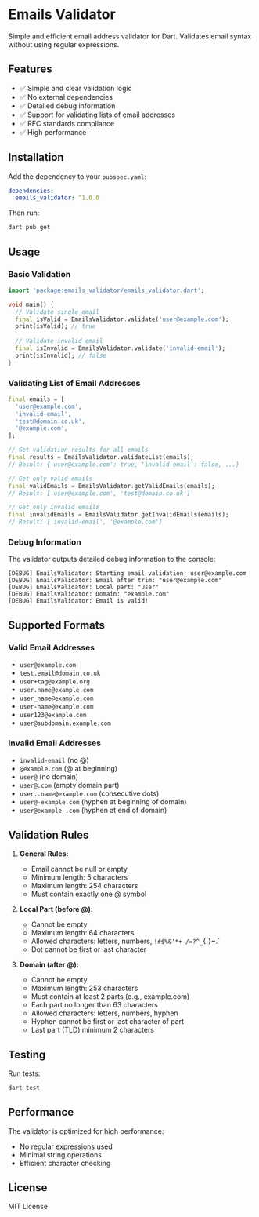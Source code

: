 # Emails Validator

Simple and efficient email address validator for Dart. Validates email syntax without using regular expressions.

## Features

- ✅ Simple and clear validation logic
- ✅ No external dependencies
- ✅ Detailed debug information
- ✅ Support for validating lists of email addresses
- ✅ RFC standards compliance
- ✅ High performance

## Installation

Add the dependency to your `pubspec.yaml`:

```yaml
dependencies:
  emails_validator: ^1.0.0
```

Then run:

```bash
dart pub get
```

## Usage

### Basic Validation

```dart
import 'package:emails_validator/emails_validator.dart';

void main() {
  // Validate single email
  final isValid = EmailsValidator.validate('user@example.com');
  print(isValid); // true
  
  // Validate invalid email
  final isInvalid = EmailsValidator.validate('invalid-email');
  print(isInvalid); // false
}
```

### Validating List of Email Addresses

```dart
final emails = [
  'user@example.com',
  'invalid-email',
  'test@domain.co.uk',
  '@example.com',
];

// Get validation results for all emails
final results = EmailsValidator.validateList(emails);
// Result: {'user@example.com': true, 'invalid-email': false, ...}

// Get only valid emails
final validEmails = EmailsValidator.getValidEmails(emails);
// Result: ['user@example.com', 'test@domain.co.uk']

// Get only invalid emails
final invalidEmails = EmailsValidator.getInvalidEmails(emails);
// Result: ['invalid-email', '@example.com']
```

### Debug Information

The validator outputs detailed debug information to the console:

```
[DEBUG] EmailsValidator: Starting email validation: user@example.com
[DEBUG] EmailsValidator: Email after trim: "user@example.com"
[DEBUG] EmailsValidator: Local part: "user"
[DEBUG] EmailsValidator: Domain: "example.com"
[DEBUG] EmailsValidator: Email is valid!
```

## Supported Formats

### Valid Email Addresses

- `user@example.com`
- `test.email@domain.co.uk`
- `user+tag@example.org`
- `user.name@example.com`
- `user_name@example.com`
- `user-name@example.com`
- `user123@example.com`
- `user@subdomain.example.com`

### Invalid Email Addresses

- `invalid-email` (no @)
- `@example.com` (@ at beginning)
- `user@` (no domain)
- `user@.com` (empty domain part)
- `user..name@example.com` (consecutive dots)
- `user@-example.com` (hyphen at beginning of domain)
- `user@example-.com` (hyphen at end of domain)

## Validation Rules

1. **General Rules:**
   - Email cannot be null or empty
   - Minimum length: 5 characters
   - Maximum length: 254 characters
   - Must contain exactly one @ symbol

2. **Local Part (before @):**
   - Cannot be empty
   - Maximum length: 64 characters
   - Allowed characters: letters, numbers, `!#$%&'*+-/=?^_`{|}~.`
   - Dot cannot be first or last character

3. **Domain (after @):**
   - Cannot be empty
   - Maximum length: 253 characters
   - Must contain at least 2 parts (e.g., example.com)
   - Each part no longer than 63 characters
   - Allowed characters: letters, numbers, hyphen
   - Hyphen cannot be first or last character of part
   - Last part (TLD) minimum 2 characters

## Testing

Run tests:

```bash
dart test
```

## Performance

The validator is optimized for high performance:
- No regular expressions used
- Minimal string operations
- Efficient character checking

## License

MIT License 